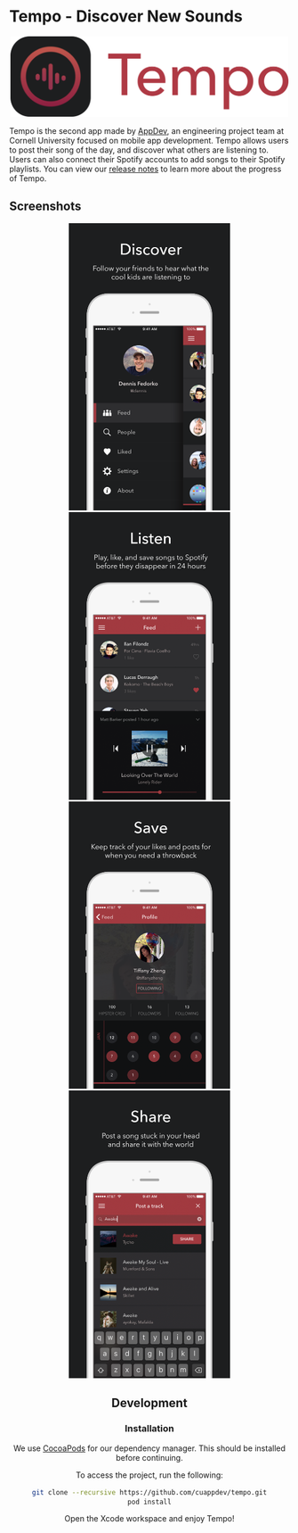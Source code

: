 [//]: # (https://github.com/cuappdev/assets/tree/master/tempo)

# Tempo - Discover New Sounds


<p align="center"><img src=https://raw.githubusercontent.com/cuappdev/assets/master/tempo/Tempo-Long-Logo.png width=500 /></p>

Tempo is the second app made by [AppDev](http://cornellappdev.com/), an engineering project team at Cornell University focused on mobile app development. Tempo allows users to post their song of the day, and discover what others are listening to. Users can also connect their Spotify accounts to add songs to their Spotify playlists. You can view our [release notes](RELEASENOTES.md) to learn more about the progress of Tempo.

## Screenshots 

<div style="text-align:center">
<img src=https://raw.githubusercontent.com/cuappdev/assets/master/tempo/iphone-screenshots/Tempo-Discover-Screen.png  width=290 />
<img src=https://raw.githubusercontent.com/cuappdev/assets/master/tempo/iphone-screenshots/Tempo-Listen-Screen.png width=290 />
<img src=https://raw.githubusercontent.com/cuappdev/assets/master/tempo/iphone-screenshots/Tempo-Save-Screen.png width=290 />
<img src=https://raw.githubusercontent.com/cuappdev/assets/master/tempo/iphone-screenshots/Tempo-Share-Screen.png width=290 />

## Development

### Installation
We use [CocoaPods](http://cocoapods.org) for our dependency manager. This should be installed before continuing.

To access the project, run the following:

```bash
git clone --recursive https://github.com/cuappdev/tempo.git
pod install
```

Open the Xcode workspace and enjoy Tempo!

